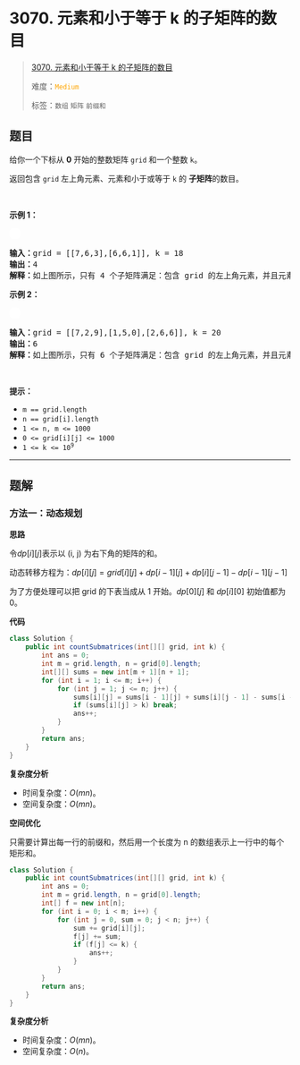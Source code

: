 # 3070. 元素和小于等于 k 的子矩阵的数目

> [3070. 元素和小于等于 k 的子矩阵的数目](https://leetcode.cn/problems/count-submatrices-with-top-left-element-and-sum-less-than-k/)
>
> 难度：<font color=orange>`Medium`</font>
>
> 标签：`数组` `矩阵` `前缀和`

## 题目

<p>给你一个下标从 <strong>0</strong> 开始的整数矩阵 <code>grid</code> 和一个整数 <code>k</code>。</p>

<p>返回包含 <code>grid</code> 左上角元素、元素和小于或等于 <code>k</code> 的 <strong><span data-keyword="submatrix">子矩阵</span></strong>的数目。</p>

<p>&nbsp;</p>

<p><strong class="example">示例 1：</strong></p>
<img alt="" src="https://assets.leetcode.com/uploads/2024/01/01/example1.png" style="padding: 10px; background: #fff; border-radius: .5rem;" />
<pre>
<strong>输入：</strong>grid = [[7,6,3],[6,6,1]], k = 18
<strong>输出：</strong>4
<strong>解释：</strong>如上图所示，只有 4 个子矩阵满足：包含 grid 的左上角元素，并且元素和小于或等于 18 。</pre>

<p><strong class="example">示例 2：</strong></p>
<img alt="" src="https://assets.leetcode.com/uploads/2024/01/01/example21.png" style="padding: 10px; background: #fff; border-radius: .5rem;" />
<pre>
<strong>输入：</strong>grid = [[7,2,9],[1,5,0],[2,6,6]], k = 20
<strong>输出：</strong>6
<strong>解释：</strong>如上图所示，只有 6 个子矩阵满足：包含 grid 的左上角元素，并且元素和小于或等于 20 。
</pre>

<p>&nbsp;</p>

<p><strong>提示：</strong></p>

<ul>
	<li><code>m == grid.length </code></li>
	<li><code>n == grid[i].length</code></li>
	<li><code>1 &lt;= n, m &lt;= 1000 </code></li>
	<li><code>0 &lt;= grid[i][j] &lt;= 1000</code></li>
	<li><code>1 &lt;= k &lt;= 10<sup>9</sup></code></li>
</ul>


--------------------

## 题解

### 方法一：动态规划

**思路**

令$dp[i][j]$表示以 (i, j) 为右下角的矩阵的和。

动态转移方程为：$dp[i][j] = grid[i][j] + dp[i-1][j] + dp[i][j-1] - dp[i-1][j-1]$​

为了方便处理可以把 grid 的下表当成从 1 开始。$dp[0][j]$ 和 $dp[i][0]$ 初始值都为 0。

**代码**

```java
class Solution {
    public int countSubmatrices(int[][] grid, int k) {
        int ans = 0;
        int m = grid.length, n = grid[0].length;
        int[][] sums = new int[m + 1][n + 1];
        for (int i = 1; i <= m; i++) {
            for (int j = 1; j <= n; j++) {
                sums[i][j] = sums[i - 1][j] + sums[i][j - 1] - sums[i - 1][j - 1] + grid[i - 1][j - 1];
                if (sums[i][j] > k) break;
                ans++;
            }
        }
        return ans;
    }
}
```

**复杂度分析**

- 时间复杂度：$O(mn)$。
- 空间复杂度：$O(mn)$。

**空间优化**

只需要计算出每一行的前缀和，然后用一个长度为 n 的数组表示上一行中的每个矩形和。

```java
class Solution {
    public int countSubmatrices(int[][] grid, int k) {
        int ans = 0;
        int m = grid.length, n = grid[0].length;
        int[] f = new int[n];
        for (int i = 0; i < m; i++) {
            for (int j = 0, sum = 0; j < n; j++) {
                sum += grid[i][j];
                f[j] += sum;
                if (f[j] <= k) {
                    ans++;
                }
            }
        }
        return ans;
    }
}
```

**复杂度分析**

- 时间复杂度：$O(mn)$。
- 空间复杂度：$O(n)$。
